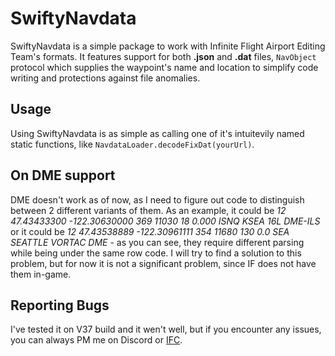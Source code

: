 # SwiftyNavdata

SwiftyNavdata is a simple package to work with Infinite Flight Airport Editing Team's formats. It features support for both **.json** and **.dat** files, ```NavObject``` protocol which supplies the waypoint's name and location to simplify code writing and protections against file anomalies.

## Usage

Using SwiftyNavdata is as simple as calling one of it's intuitevily named static functions, like ```NavdataLoader.decodeFixDat(yourUrl)```.

## On DME support

DME doesn't work as of now, as I need to figure out code to distinguish between 2 different variants of them. As an example, it could be *12 47.43433300 -122.30630000    369 11030  18       0.000 ISNQ KSEA 16L DME-ILS* or it could be *12 47.43538889 -122.30961111    354 11680 130       0.0   SEA  SEATTLE VORTAC DME* - as you can see, they require different parsing while being under the same row code. I will try to find a solution to this problem, but for now it is not a significant problem, since IF does not have them in-game.

## Reporting Bugs

I've tested it on V37 build and it wen't well, but if you encounter any issues, you can always PM me on Discord or [IFC](https://community.infiniteflight.com/u/Alexander_Nikitin).
